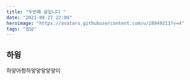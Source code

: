 ```yaml
---
title: "두번째 글입니다 "
date: "2021-08-27 22:00"
heroimage: "https://avatars.githubusercontent.com/u/28949213?v=4"
tags: "잡담"
---
```


## 하윙

하앟아항하앟앟앟앟앟이
